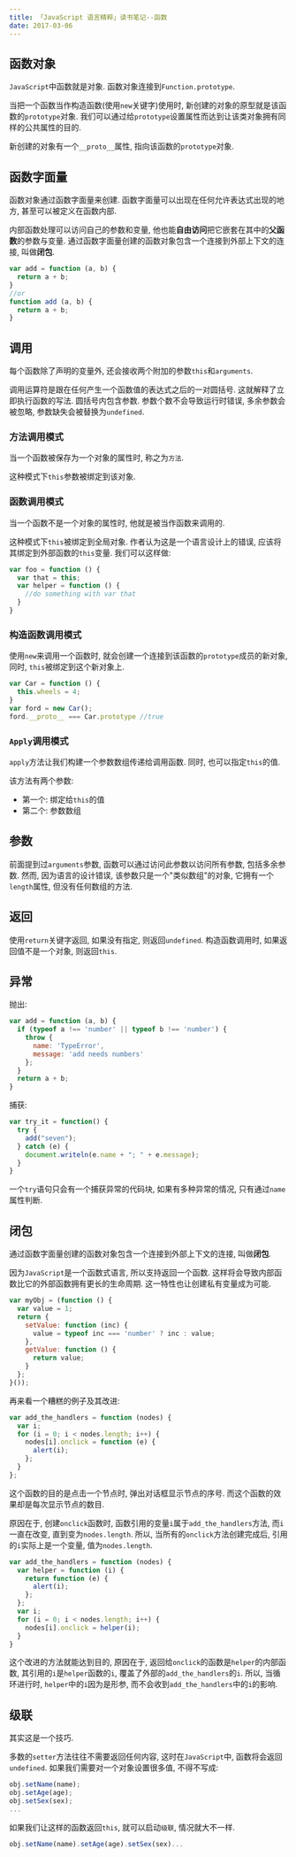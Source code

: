 ```yaml
---
title: 「JavaScript 语言精粹」读书笔记--函数
date: 2017-03-06
---
```


## 函数对象

`JavaScript`中函数就是对象. 函数对象连接到`Function.prototype`.

当把一个函数当作构造函数(使用`new`关键字)使用时, 新创建的对象的原型就是该函数的`prototype`对象. 我们可以通过给`prototype`设置属性而达到让该类对象拥有同样的公共属性的目的.

新创建的对象有一个`__proto__`属性, 指向该函数的`prototype`对象.

## 函数字面量

函数对象通过函数字面量来创建. 函数字面量可以出现在任何允许表达式出现的地方, 甚至可以被定义在函数内部.

内部函数处理可以访问自己的参数和变量, 他也能**自由访问**把它嵌套在其中的**父函数**的参数与变量. 通过函数字面量创建的函数对象包含一个连接到外部上下文的连接, 叫做**闭包**.

```javascript
var add = function (a, b) {
  return a + b;
}
//or
function add (a, b) {
  return a + b;
}
```



## 调用

每个函数除了声明的变量外, 还会接收两个附加的参数`this`和`arguments`. 

调用运算符是跟在任何产生一个函数值的表达式之后的一对圆括号. 这就解释了立即执行函数的写法. 圆括号内包含参数. 参数个数不会导致运行时错误, 多余参数会被忽略, 参数缺失会被替换为`undefined`.

### 方法调用模式

当一个函数被保存为一个对象的属性时, 称之为`方法`. 

这种模式下`this`参数被绑定到该对象.

### 函数调用模式

当一个函数不是一个对象的属性时, 他就是被当作函数来调用的.

这种模式下`this`被绑定到全局对象. 作者认为这是一个语言设计上的错误, 应该将其绑定到外部函数的`this`变量. 我们可以这样做:

```javascript
var foo = function () {
  var that = this;
  var helper = function () {
    //do something with var that
  }
}
```

### 构造函数调用模式

使用`new`来调用一个函数时, 就会创建一个连接到该函数的`prototype`成员的新对象, 同时, `this`被绑定到这个新对象上.

```javascript
var Car = function () {
  this.wheels = 4;
}
var ford = new Car();
ford.__proto__ === Car.prototype //true
```

### `Apply`调用模式

`apply`方法让我们构建一个参数数组传递给调用函数. 同时, 也可以指定`this`的值.

该方法有两个参数:

- 第一个: 绑定给`this`的值
- 第二个: 参数数组

## 参数

前面提到过`arguments`参数, 函数可以通过访问此参数以访问所有参数, 包括多余参数. 然而, 因为语言的设计错误, 该参数只是一个"类似数组"的对象, 它拥有一个`length`属性, 但没有任何数组的方法.

## 返回

使用`return`关键字返回, 如果没有指定, 则返回`undefined`. 构造函数调用时, 如果返回值不是一个对象, 则返回`this`.

## 异常

抛出:

```javascript
var add = function (a, b) {
  if (typeof a !== 'number' || typeof b !== 'number') {
    throw {
      name: 'TypeError',
      message: 'add needs numbers'
    };
  }
  return a + b;
}
```

捕获:

```javascript
var try_it = function() {
  try {
    add("seven");
  } catch (e) {
    document.writeln(e.name + "; " + e.message);
  }
}
```

一个`try`语句只会有一个捕获异常的代码块, 如果有多种异常的情况, 只有通过`name`属性判断.

## 闭包

通过函数字面量创建的函数对象包含一个连接到外部上下文的连接, 叫做**闭包**.

因为`JavaScript`是一个函数式语言, 所以支持返回一个函数. 这样将会导致内部函数比它的外部函数拥有更长的生命周期. 这一特性也让创建私有变量成为可能.

```javascript
var myObj = (function () {
  var value = 1;
  return {
    setValue: function (inc) {
      value = typeof inc === 'number' ? inc : value;
    },
    getValue: function () {
      return value;
    }
  };
}());
```

再来看一个糟糕的例子及其改进:

```javascript
var add_the_handlers = function (nodes) {
  var i;
  for (i = 0; i < nodes.length; i++) {
    nodes[i].onclick = function (e) {
      alert(i);
    };
  }
};
```

这个函数的目的是点击一个节点时, 弹出对话框显示节点的序号. 而这个函数的效果却是每次显示节点的数目.

原因在于, 创建`onclick`函数时, 函数引用的变量`i`属于`add_the_handlers`方法, 而`i`一直在改变, 直到变为`nodes.length`. 所以, 当所有的`onclick`方法创建完成后, 引用的`i`实际上是一个变量, 值为`nodes.length`.

```javascript
var add_the_handlers = function (nodes) {
  var helper = function (i) {
    return function (e) {
      alert(i);
    };
  };
  var i;
  for (i = 0; i < nodes.length; i++) {
    nodes[i].onclick = helper(i);
  }
}
```

这个改进的方法就能达到目的, 原因在于, 返回给`onclick`的函数是`helper`的内部函数, 其引用的`i`是`helper`函数的`i`, 覆盖了外部的`add_the_handlers`的`i`. 所以, 当循环进行时, `helper`中的`i`因为是形参, 而不会收到`add_the_handlers`中的`i`的影响.

## 级联

其实这是一个技巧.

多数的`setter`方法往往不需要返回任何内容, 这时在`JavaScript`中, 函数将会返回`undefined`. 如果我们需要对一个对象设置很多值, 不得不写成:

```javascript
obj.setName(name);
obj.setAge(age);
obj.setSex(sex);
...
```

如果我们让这样的函数返回`this`, 就可以启动`级联`, 情况就大不一样.

```javascript
obj.setName(name).setAge(age).setSex(sex)...
```

